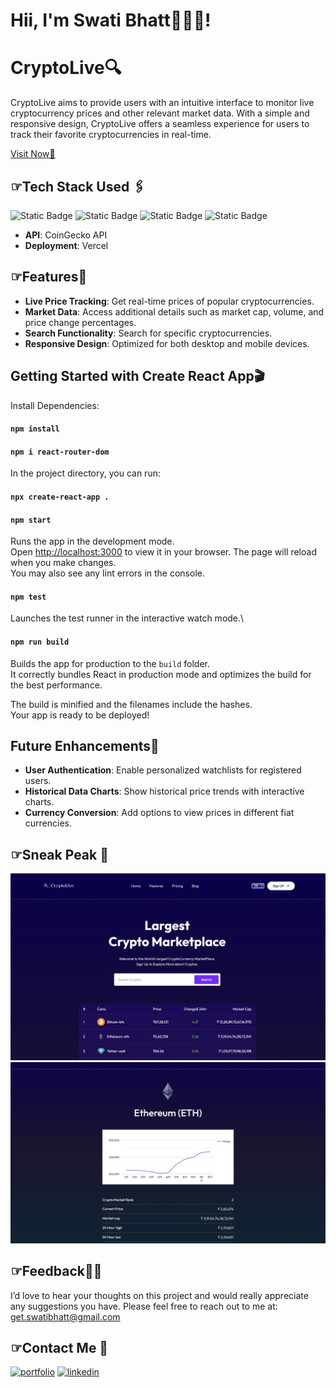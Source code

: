 
# Hii, I'm Swati Bhatt👩🏻‍💻!

# CryptoLive🔍  

CryptoLive aims to provide users with an intuitive interface to monitor live cryptocurrency prices and other relevant market data. With a simple and responsive design, CryptoLive offers a seamless experience for users to track their favorite cryptocurrencies in real-time.

[Visit Now🚀](https://swati-cryptolive.vercel.app/)


##  ☞Tech Stack Used 🖇️

![Static Badge](https://img.shields.io/badge/HTML5-E34F26?style=for-the-badge&logo=html5&logoColor=white)
![Static Badge](https://img.shields.io/badge/CSS3-1572B6?style=for-the-badge&logo=css3&logoColor=white)
![Static Badge](https://img.shields.io/badge/JavaScript-323330?style=for-the-badge&logo=javascript&logoColor=F7DF1E)
![Static Badge](https://img.shields.io/badge/React-20232A?style=for-the-badge&logo=react&logoColor=61DAFB)

- **API**: CoinGecko API
- **Deployment**: Vercel

##  ☞Features🧐
- **Live Price Tracking**: Get real-time prices of popular cryptocurrencies.
- **Market Data**: Access additional details such as market cap, volume, and price change percentages.
- **Search Functionality**: Search for specific cryptocurrencies.
- **Responsive Design**: Optimized for both desktop and mobile devices.

## Getting Started with Create React App🎬
Install Dependencies:
#### `npm install`
#### `npm i react-router-dom`

In the project directory, you can run:
#### `npx create-react-app .`  
#### `npm start`

Runs the app in the development mode.\
Open [http://localhost:3000](http://localhost:3000) to view it in your browser.
The page will reload when you make changes.\
You may also see any lint errors in the console.

#### `npm test`

Launches the test runner in the interactive watch mode.\

#### `npm run build`

Builds the app for production to the `build` folder.\
It correctly bundles React in production mode and optimizes the build for the best performance.

The build is minified and the filenames include the hashes.\
Your app is ready to be deployed!


## Future Enhancements🔮

- **User Authentication**: Enable personalized watchlists for registered users.
- **Historical Data Charts**: Show historical price trends with interactive charts.
- **Currency Conversion**: Add options to view prices in different fiat currencies.


##  ☞Sneak Peak 🫣
![App Screenshot](demo1.png)
![App Screenshot](demo2.png)


##  ☞Feedback✍🏻
I’d love to hear your thoughts on this project and would really appreciate any suggestions you have. Please feel free to reach out to me at:
get.swatibhatt@gmail.com


##  ☞Contact Me 📩
[![portfolio](https://img.shields.io/badge/my_portfolio-000?style=for-the-badge&logo=undertale&logoColor=E71D29)](https://swati-bhatt.github.io/Portfolio/) 
[![linkedin](https://img.shields.io/badge/linkedin-0A66C2?style=for-the-badge&logo=linkedin&logoColor=white)](https://linkedin.com/in/swatibhatt153)
